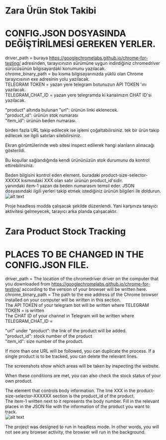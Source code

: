 # Zara Ürün Stok Takibi

# CONFIG.JSON DOSYASINDA DEĞİŞTİRİLMESİ GEREKEN YERLER.

driver_path = buraya https://googlechromelabs.github.io/chrome-for-testing/ adresinden, tarayıcınızın sürümüne uygun indirdiğiniz chromedriver sürücüsünün bilgisayardaki konumunu yazılacak.  
chrome_binary_path = bu kısma bilgisayarınızda yüklü olan Chrome tarayıcısının exe adresinin yolu yazılacak.  
TELEGRAM TOKEN = yazan yere telegram botunuzun API TOKEN 'ını yazılacak.  
TELEGRAM_CHAT_ID = yazan yere telegramda ki kanalınızın CHAT ID'si yazılacak. 

"product" altında bulunan "url": ürünün linki eklenecek.  
"product_id": ürünün stok numarası  
"item_id": ürünün beden numarası.  

birden fazla URL takip edilecek ise işlemi çoğaltabilirsiniz. tek bir ürün takip edilecek ise ilgili satırları silebilirsiniz.
 

Ekran görüntülerinde web sitesi inspect edilerek hangi alanların alınacağı gösterildi.  

Bu koşullar sağlandığında kendi ürününüzün stok durumunu da kontrol ettirebilirsiniz.  

Beden bilgisini kontrol eden element. buradaki product-size-selector-XXXXX kısmındaki XXX olan satır ürünün product_id'sidir.  
yanındaki item-1 yazan da beden numarasını temsil eder. JSON dosyasındaki ilgili yerleri takip etmek istediğiniz ürünün bilgileri ile doldurun.
![alt text](https://img001.prntscr.com/file/img001/uGXfan5USe6tLtOQR6fUqw.png)  

Proje headless modda çalışacak şekilde düzenlendi. Yani karşınıza tarayıcı aktivitesi gelmeyecek, tarayıcı arka planda çalışacaktır. 




# Zara Product Stock Tracking

# PLACES TO BE CHANGED IN THE CONFIG.JSON FILE.

driver_path = The location of the chromedriver driver on the computer that you downloaded from https://googlechromelabs.github.io/chrome-for-testing/ according to the version of your browser will be written here.  
chrome_binary_path = The path to the exe address of the Chrome browser installed on your computer will be written in this section.  
The API TOKEN of your telegram bot will be written where TELEGRAM TOKEN = is written  
The CHAT ID of your channel in Telegram will be written where TELEGRAM_CHAT_ID = 

"url" under "product": the link of the product will be added.  
"product_id": stock number of the product  
"item_id": size number of the product.  

If more than one URL will be followed, you can duplicate the process. If a single product is to be tracked, you can delete the relevant lines.  

The screenshots show which areas will be taken by inspecting the website.  

When these conditions are met, you can also check the stock status of your own product.  

The element that controls body information. The line XXX in the product-size-selector-XXXXXX section is the product_id of the product.   
The item-1 written next to it represents the body number. Fill in the relevant places in the JSON file with the information of the product you want to track.  
![alt text](https://img001.prntscr.com/file/img001/uGXfan5USe6tLtOQR6fUqw.png)  

The project was designed to run in headless mode. In other words, you will not see any browser activity, the browser will run in the background.
